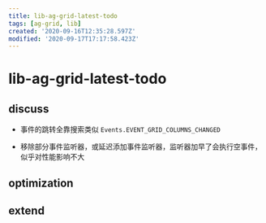 ```yaml
---
title: lib-ag-grid-latest-todo
tags: [ag-grid, lib]
created: '2020-09-16T12:35:28.597Z'
modified: '2020-09-17T17:17:58.423Z'
---
```


# lib-ag-grid-latest-todo

## discuss

- 事件的跳转全靠搜索类似 `Events.EVENT_GRID_COLUMNS_CHANGED`
 

- 移除部分事件监听器，或延迟添加事件监听器，监听器加早了会执行空事件，似乎对性能影响不大

## optimization

## extend
